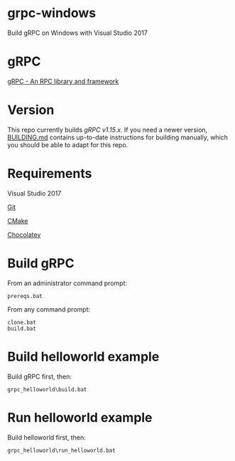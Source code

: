 # grpc-windows
Build gRPC on Windows with Visual Studio 2017

# gRPC
[gRPC - An RPC library and framework](http://github.com/grpc/grpc)

# Version
This repo currently builds *_gRPC v1.15.x._*
If you need a newer version, [BUILDING.md](https://github.com/grpc/grpc/blob/master/BUILDING.md) contains up-to-date instructions for building manually, which you should be able to adapt for this repo.

# Requirements
Visual Studio 2017

[Git](https://git-scm.com)

[CMake](https://cmake.org/)

[Chocolatey](https://chocolatey.org/)

# Build gRPC
From an administrator command prompt:
```
prereqs.bat
```

From any command prompt:
```
clone.bat
build.bat
```

# Build helloworld example
Build gRPC first, then:
```
grpc_helloworld\build.bat
```

# Run helloworld example
Build helloworld first, then:
```
grpc_helloworld\run_helloworld.bat
```
